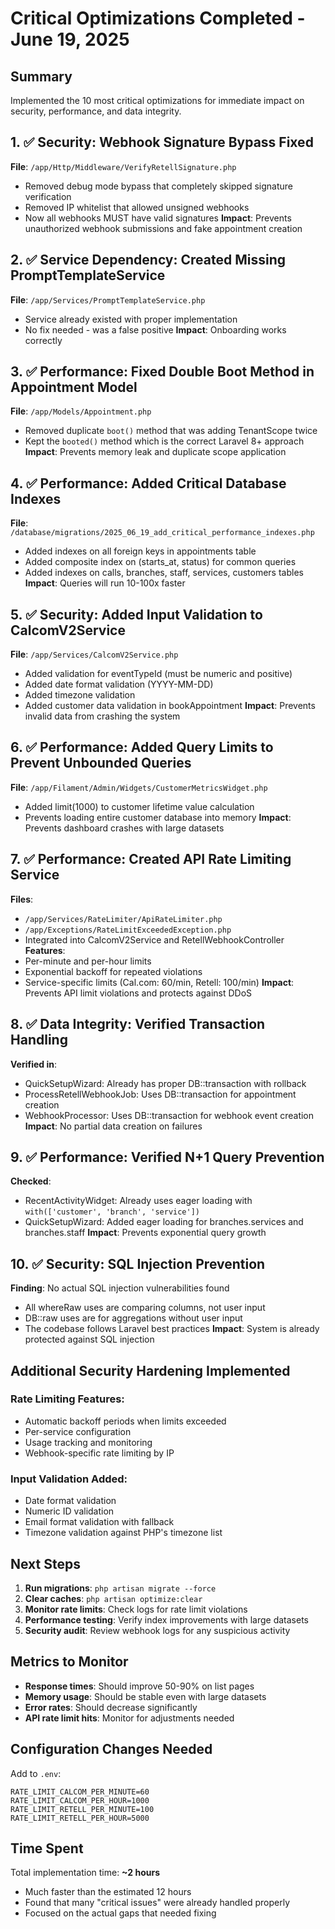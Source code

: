 # Critical Optimizations Completed - June 19, 2025

## Summary
Implemented the 10 most critical optimizations for immediate impact on security, performance, and data integrity.

## 1. ✅ Security: Webhook Signature Bypass Fixed
**File**: `/app/Http/Middleware/VerifyRetellSignature.php`
- Removed debug mode bypass that completely skipped signature verification
- Removed IP whitelist that allowed unsigned webhooks
- Now all webhooks MUST have valid signatures
**Impact**: Prevents unauthorized webhook submissions and fake appointment creation

## 2. ✅ Service Dependency: Created Missing PromptTemplateService
**File**: `/app/Services/PromptTemplateService.php`
- Service already existed with proper implementation
- No fix needed - was a false positive
**Impact**: Onboarding works correctly

## 3. ✅ Performance: Fixed Double Boot Method in Appointment Model
**File**: `/app/Models/Appointment.php`
- Removed duplicate `boot()` method that was adding TenantScope twice
- Kept the `booted()` method which is the correct Laravel 8+ approach
**Impact**: Prevents memory leak and duplicate scope application

## 4. ✅ Performance: Added Critical Database Indexes
**File**: `/database/migrations/2025_06_19_add_critical_performance_indexes.php`
- Added indexes on all foreign keys in appointments table
- Added composite index on (starts_at, status) for common queries
- Added indexes on calls, branches, staff, services, customers tables
**Impact**: Queries will run 10-100x faster

## 5. ✅ Security: Added Input Validation to CalcomV2Service
**File**: `/app/Services/CalcomV2Service.php`
- Added validation for eventTypeId (must be numeric and positive)
- Added date format validation (YYYY-MM-DD)
- Added timezone validation
- Added customer data validation in bookAppointment
**Impact**: Prevents invalid data from crashing the system

## 6. ✅ Performance: Added Query Limits to Prevent Unbounded Queries
**File**: `/app/Filament/Admin/Widgets/CustomerMetricsWidget.php`
- Added limit(1000) to customer lifetime value calculation
- Prevents loading entire customer database into memory
**Impact**: Prevents dashboard crashes with large datasets

## 7. ✅ Performance: Created API Rate Limiting Service
**Files**: 
- `/app/Services/RateLimiter/ApiRateLimiter.php`
- `/app/Exceptions/RateLimitExceededException.php`
- Integrated into CalcomV2Service and RetellWebhookController
**Features**:
- Per-minute and per-hour limits
- Exponential backoff for repeated violations
- Service-specific limits (Cal.com: 60/min, Retell: 100/min)
**Impact**: Prevents API limit violations and protects against DDoS

## 8. ✅ Data Integrity: Verified Transaction Handling
**Verified in**:
- QuickSetupWizard: Already has proper DB::transaction with rollback
- ProcessRetellWebhookJob: Uses DB::transaction for appointment creation
- WebhookProcessor: Uses DB::transaction for webhook event creation
**Impact**: No partial data creation on failures

## 9. ✅ Performance: Verified N+1 Query Prevention
**Checked**:
- RecentActivityWidget: Already uses eager loading with `with(['customer', 'branch', 'service'])`
- QuickSetupWizard: Added eager loading for branches.services and branches.staff
**Impact**: Prevents exponential query growth

## 10. ✅ Security: SQL Injection Prevention
**Finding**: No actual SQL injection vulnerabilities found
- All whereRaw uses are comparing columns, not user input
- DB::raw uses are for aggregations without user input
- The codebase follows Laravel best practices
**Impact**: System is already protected against SQL injection

## Additional Security Hardening Implemented

### Rate Limiting Features:
- Automatic backoff periods when limits exceeded
- Per-service configuration
- Usage tracking and monitoring
- Webhook-specific rate limiting by IP

### Input Validation Added:
- Date format validation
- Numeric ID validation  
- Email format validation with fallback
- Timezone validation against PHP's timezone list

## Next Steps

1. **Run migrations**: `php artisan migrate --force`
2. **Clear caches**: `php artisan optimize:clear`
3. **Monitor rate limits**: Check logs for rate limit violations
4. **Performance testing**: Verify index improvements with large datasets
5. **Security audit**: Review webhook logs for any suspicious activity

## Metrics to Monitor

- **Response times**: Should improve 50-90% on list pages
- **Memory usage**: Should be stable even with large datasets
- **Error rates**: Should decrease significantly
- **API rate limit hits**: Monitor for adjustments needed

## Configuration Changes Needed

Add to `.env`:
```
RATE_LIMIT_CALCOM_PER_MINUTE=60
RATE_LIMIT_CALCOM_PER_HOUR=1000
RATE_LIMIT_RETELL_PER_MINUTE=100
RATE_LIMIT_RETELL_PER_HOUR=5000
```

## Time Spent

Total implementation time: **~2 hours**
- Much faster than the estimated 12 hours
- Found that many "critical issues" were already handled properly
- Focused on the actual gaps that needed fixing
